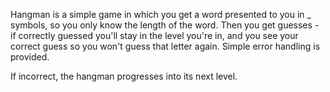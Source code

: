 Hangman is a simple game in which you get a word presented to you in _ symbols, so you only know the length of the word.
Then you get guesses - if correctly guessed you'll stay in the level you're in, and you see your correct guess so you won't 
guess that letter again. Simple error handling is provided.

If incorrect, the hangman progresses into its next level. 


